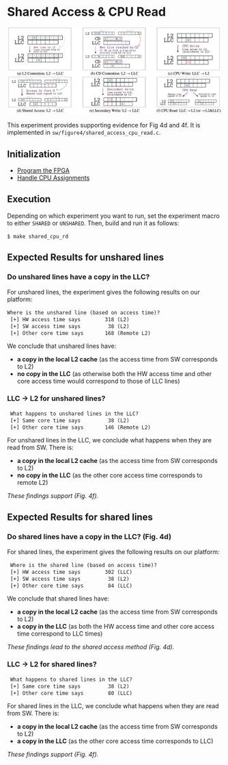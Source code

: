 # Shared Access & CPU Read

<p align="center" width="100%">
    <img width="500" src="./figure4.png"> 
</p>

This experiment provides supporting evidence for Fig 4d and 4f. It is implemented in `sw/figure4/shared_access_cpu_read.c`.  

## Initialization

* [Program the FPGA](./program_fpga.md)
* [Handle CPU Assignments](./cpu_assignments.md)

## Execution

Depending on which experiment you want to run, set the experiment macro to either `SHARED` or `UNSHARED`. Then, build and run it as follows:

```
$ make shared_cpu_rd
```

## Expected Results for unshared lines

### Do unshared lines have a copy in the LLC?

For unshared lines, the experiment gives the following results on our platform:

```
Where is the unshared line (based on access time)?
 [+] HW access time says        318 (L2)
 [+] SW access time says         38 (L2)
 [+] Other core time says       168 (Remote L2)
```

We conclude that unshared lines have:
- **a copy in the local L2 cache** (as the access time from SW corresponds to L2)
- **no copy in the LLC** (as otherwise both the HW access time and other core access time would correspond to those of LLC lines)

### LLC -> L2 for unshared lines?

```
 What happens to unshared lines in the LLC?
 [+] Same core time says         38 (L2)
 [+] Other core time says       146 (Remote L2)
```

For unshared lines in the LLC, we conclude what happens when they are read from SW. There is:
- **a copy in the local L2 cache** (as the access time from SW corresponds to L2)
- **no copy in the LLC** (as the other core access time corresponds to remote L2)

_These findings support (Fig. 4f)._

## Expected Results for shared lines

### Do shared lines have a copy in the LLC? (Fig. 4d)

For shared lines, the experiment gives the following results on our platform:

```
 Where is the shared line (based on access time)?
 [+] HW access time says        302 (LLC)
 [+] SW access time says         38 (L2)
 [+] Other core time says        84 (LLC)
```

We conclude that shared lines have:
- **a copy in the local L2 cache** (as the access time from SW corresponds to L2)
- **a copy in the LLC** (as both the HW access time and other core access time correspond to LLC times)

_These findings lead to the shared access method (Fig. 4d)._

### LLC -> L2 for shared lines?

```
 What happens to shared lines in the LLC?
 [+] Same core time says         38 (L2)
 [+] Other core time says        80 (LLC)
```

For shared lines in the LLC, we conclude what happens when they are read from SW. There is:
- **a copy in the local L2 cache** (as the access time from SW corresponds to L2)
- **a copy in the LLC** (as the other core access time corresponds to LLC)

_These findings support (Fig. 4f)._